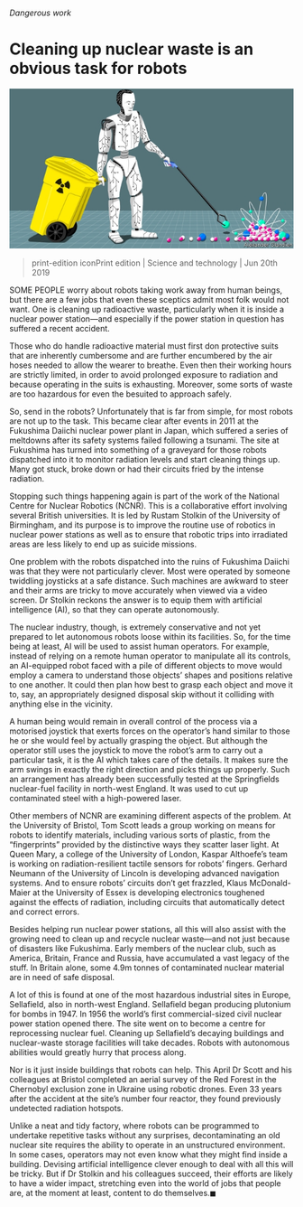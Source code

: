 ###### Dangerous work

# Cleaning up nuclear waste is an obvious task for robots 

![image](images/20190622_std001.jpg) 

> print-edition iconPrint edition | Science and technology | Jun 20th 2019 

SOME PEOPLE worry about robots taking work away from human beings, but there are a few jobs that even these sceptics admit most folk would not want. One is cleaning up radioactive waste, particularly when it is inside a nuclear power station—and especially if the power station in question has suffered a recent accident. 

Those who do handle radioactive material must first don protective suits that are inherently cumbersome and are further encumbered by the air hoses needed to allow the wearer to breathe. Even then their working hours are strictly limited, in order to avoid prolonged exposure to radiation and because operating in the suits is exhausting. Moreover, some sorts of waste are too hazardous for even the besuited to approach safely. 

So, send in the robots? Unfortunately that is far from simple, for most robots are not up to the task. This became clear after events in 2011 at the Fukushima Daiichi nuclear power plant in Japan, which suffered a series of meltdowns after its safety systems failed following a tsunami. The site at Fukushima has turned into something of a graveyard for those robots dispatched into it to monitor radiation levels and start cleaning things up. Many got stuck, broke down or had their circuits fried by the intense radiation. 

Stopping such things happening again is part of the work of the National Centre for Nuclear Robotics (NCNR). This is a collaborative effort involving several British universities. It is led by Rustam Stolkin of the University of Birmingham, and its purpose is to improve the routine use of robotics in nuclear power stations as well as to ensure that robotic trips into irradiated areas are less likely to end up as suicide missions. 

One problem with the robots dispatched into the ruins of Fukushima Daiichi was that they were not particularly clever. Most were operated by someone twiddling joysticks at a safe distance. Such machines are awkward to steer and their arms are tricky to move accurately when viewed via a video screen. Dr Stolkin reckons the answer is to equip them with artificial intelligence (AI), so that they can operate autonomously. 

The nuclear industry, though, is extremely conservative and not yet prepared to let autonomous robots loose within its facilities. So, for the time being at least, AI will be used to assist human operators. For example, instead of relying on a remote human operator to manipulate all its controls, an AI-equipped robot faced with a pile of different objects to move would employ a camera to understand those objects’ shapes and positions relative to one another. It could then plan how best to grasp each object and move it to, say, an appropriately designed disposal skip without it colliding with anything else in the vicinity. 

A human being would remain in overall control of the process via a motorised joystick that exerts forces on the operator’s hand similar to those he or she would feel by actually grasping the object. But although the operator still uses the joystick to move the robot’s arm to carry out a particular task, it is the AI which takes care of the details. It makes sure the arm swings in exactly the right direction and picks things up properly. Such an arrangement has already been successfully tested at the Springfields nuclear-fuel facility in north-west England. It was used to cut up contaminated steel with a high-powered laser. 

Other members of NCNR are examining different aspects of the problem. At the University of Bristol, Tom Scott leads a group working on means for robots to identify materials, including various sorts of plastic, from the “fingerprints” provided by the distinctive ways they scatter laser light. At Queen Mary, a college of the University of London, Kaspar Althoefe’s team is working on radiation-resilient tactile sensors for robots’ fingers. Gerhard Neumann of the University of Lincoln is developing advanced navigation systems. And to ensure robots’ circuits don’t get frazzled, Klaus McDonald-Maier at the University of Essex is developing electronics toughened against the effects of radiation, including circuits that automatically detect and correct errors. 

Besides helping run nuclear power stations, all this will also assist with the growing need to clean up and recycle nuclear waste—and not just because of disasters like Fukushima. Early members of the nuclear club, such as America, Britain, France and Russia, have accumulated a vast legacy of the stuff. In Britain alone, some 4.9m tonnes of contaminated nuclear material are in need of safe disposal. 

A lot of this is found at one of the most hazardous industrial sites in Europe, Sellafield, also in north-west England. Sellafield began producing plutonium for bombs in 1947. In 1956 the world’s first commercial-sized civil nuclear power station opened there. The site went on to become a centre for reprocessing nuclear fuel. Cleaning up Sellafield’s decaying buildings and nuclear-waste storage facilities will take decades. Robots with autonomous abilities would greatly hurry that process along. 

Nor is it just inside buildings that robots can help. This April Dr Scott and his colleagues at Bristol completed an aerial survey of the Red Forest in the Chernobyl exclusion zone in Ukraine using robotic drones. Even 33 years after the accident at the site’s number four reactor, they found previously undetected radiation hotspots. 

Unlike a neat and tidy factory, where robots can be programmed to undertake repetitive tasks without any surprises, decontaminating an old nuclear site requires the ability to operate in an unstructured environment. In some cases, operators may not even know what they might find inside a building. Devising artificial intelligence clever enough to deal with all this will be tricky. But if Dr Stolkin and his colleagues succeed, their efforts are likely to have a wider impact, stretching even into the world of jobs that people are, at the moment at least, content to do themselves.◼ 

